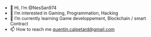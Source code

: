 - 👋 Hi, I’m @NesSan974
- 👀 I’m interested in Gaming, Programmation, Hacking 
- 🌱 I’m currently learning Game developpement, Blockchain / smart Contract
- 📫 How to reach me quentin.calpetard@gmail.com
